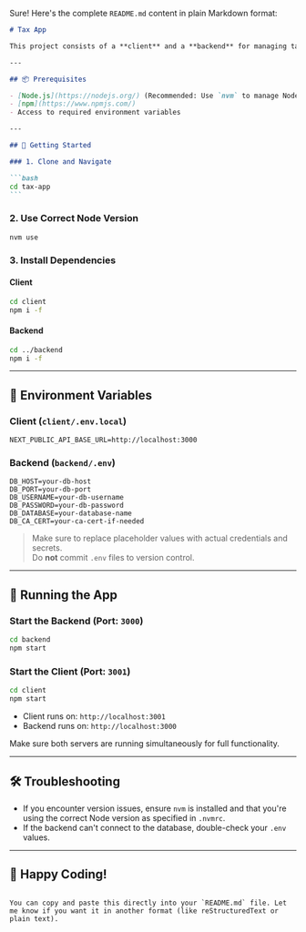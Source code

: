 Sure! Here's the complete `README.md` content in plain Markdown format:

````md
# Tax App

This project consists of a **client** and a **backend** for managing tax-related operations. Follow the steps below to set up and run the application locally.

---

## 📦 Prerequisites

- [Node.js](https://nodejs.org/) (Recommended: Use `nvm` to manage Node versions)
- [npm](https://www.npmjs.com/)
- Access to required environment variables

---

## 🚀 Getting Started

### 1. Clone and Navigate

```bash
cd tax-app
```
````

### 2. Use Correct Node Version

```bash
nvm use
```

### 3. Install Dependencies

#### Client

```bash
cd client
npm i -f
```

#### Backend

```bash
cd ../backend
npm i -f
```

---

## 🔐 Environment Variables

### Client (`client/.env.local`)

```env
NEXT_PUBLIC_API_BASE_URL=http://localhost:3000
```

### Backend (`backend/.env`)

```env
DB_HOST=your-db-host
DB_PORT=your-db-port
DB_USERNAME=your-db-username
DB_PASSWORD=your-db-password
DB_DATABASE=your-database-name
DB_CA_CERT=your-ca-cert-if-needed
```

> Make sure to replace placeholder values with actual credentials and secrets.  
> Do **not** commit `.env` files to version control.

---

## 🧪 Running the App

### Start the **Backend** (Port: `3000`)

```bash
cd backend
npm start
```

### Start the **Client** (Port: `3001`)

```bash
cd client
npm start
```

- Client runs on: `http://localhost:3001`
- Backend runs on: `http://localhost:3000`

Make sure both servers are running simultaneously for full functionality.

---

## 🛠 Troubleshooting

- If you encounter version issues, ensure `nvm` is installed and that you're using the correct Node version as specified in `.nvmrc`.
- If the backend can't connect to the database, double-check your `.env` values.

---

## 🎉 Happy Coding!

```

You can copy and paste this directly into your `README.md` file. Let me know if you want it in another format (like reStructuredText or plain text).
```
